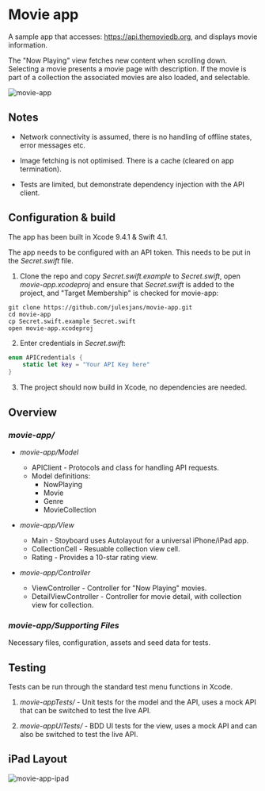 
# Movie app #

A sample app that accesses: https://api.themoviedb.org, and displays movie information. 

The "Now Playing" view fetches new content when scrolling down. Selecting a movie presents a movie page with description. 
If the movie is part of a collection the associated movies are also loaded, and selectable.

![movie-app](http://bucket-uk.julesjans.com.s3.amazonaws.com/Misc/Images/movie-app-2.gif)

##  Notes ##

* Network connectivity is assumed, there is no handling of offline states, error messages etc.

* Image fetching is not optimised. There is a cache (cleared on app termination).

* Tests are limited, but demonstrate dependency injection with the API client. 

##  Configuration & build ##

The app has been built in Xcode 9.4.1 & Swift 4.1.

The  app needs to be configured with an API token. This needs to be put in the *Secret.swift* file.

1. Clone the repo and copy *Secret.swift.example*  to *Secret.swift*, open *movie-app.xcodeproj* and ensure that *Secret.swift* is  added to the project, 
and "Target Membership" is checked for movie-app:

```
git clone https://github.com/julesjans/movie-app.git
cd movie-app
cp Secret.swift.example Secret.swift
open movie-app.xcodeproj
```

2. Enter credentials in *Secret.swift*:

```Swift
enum APICredentials {
    static let key = "Your API Key here"
}
```
3. The project should now build in Xcode, no dependencies are needed.

##  Overview ##

### *movie-app/* ###

* *movie-app/Model*
    * APIClient - Protocols and class for handling API requests.
    * Model definitions:
        * NowPlaying 
        * Movie
        * Genre
        * MovieCollection
    
* *movie-app/View*
    * Main - Stoyboard uses Autolayout for a universal iPhone/iPad app.
    * CollectionCell - Resuable collection view cell.
    * Rating - Provides a 10-star rating view.
    
* *movie-app/Controller*
    * ViewController - Controller for "Now Playing" movies.
    * DetailViewController - Controller for movie detail, with collection view for collection.

### *movie-app/Supporting Files* ###

Necessary files, configuration, assets and seed data for tests.

##  Testing ##

Tests can be run through the standard test menu functions in Xcode.

1. *movie-appTests/* - Unit tests for the model and the API, uses a mock API that can be switched to test the live API.

2. *movie-appUITests/* - BDD UI tests for the view, uses a mock API and can also be switched to test the live API.

##  iPad Layout ##

![movie-app-ipad](http://bucket-uk.julesjans.com.s3.amazonaws.com/Misc/Images/movie-app-ipad-small.jpg)

